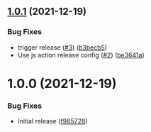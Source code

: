 ## [1.0.1](https://github.com/swarm-io/action-branch-protection-bot/compare/v1.0.0...v1.0.1) (2021-12-19)


### Bug Fixes

* trigger release ([#3](https://github.com/swarm-io/action-branch-protection-bot/issues/3)) ([b3becb5](https://github.com/swarm-io/action-branch-protection-bot/commit/b3becb5a87317aed6b7afc320dcacda88c9d970e))
* Use js action release config ([#2](https://github.com/swarm-io/action-branch-protection-bot/issues/2)) ([be3641a](https://github.com/swarm-io/action-branch-protection-bot/commit/be3641a67d4c16929a1575db79e42e0f4adc60cf))

# 1.0.0 (2021-12-19)


### Bug Fixes

* Initial release ([f985728](https://github.com/swarm-io/action-branch-protection-bot/commit/f985728813255bead5373744ebdf74fc4e90e9df))
